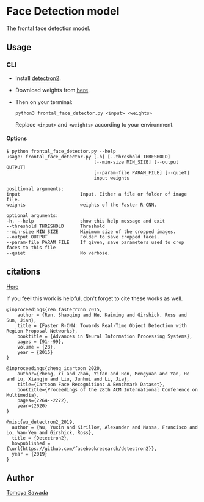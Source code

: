 
# Face Detection model

The frontal face detection model.

## Usage

### CLI

- Install [detectron2](https://github.com/facebookresearch/detectron2).

- Download weights from [here](#).

- Then on your terminal:

    ```terminal
    python3 frontal_face_detector.py <input> <weights>
    ```

    Replace `<input>` and `<weights>` according to your environment.

#### Options

```terminal
$ python frontal_face_detector.py --help
usage: frontal_face_detector.py [-h] [--threshold THRESHOLD]
                                [--min-size MIN_SIZE] [--output OUTPUT]
                                [--param-file PARAM_FILE] [--quiet]
                                input weights

positional arguments:
input                      Input. Either a file or folder of image file.
weights                    weights of the Faster R-CNN.

optional arguments:
-h, --help                 show this help message and exit
--threshold THRESHOLD      Threshold
--min-size MIN_SIZE        Minimum size of the cropped images.
--output OUTPUT            Folder to save cropped faces.
--param-file PARAM_FILE    If given, save parameters used to crop faces to this file
--quiet                    No verbose.
```


## citations

[Here](../README.md#citation)

If you feel this work is helpful, don't forget to cite these works as well.

```text
@inproceedings{ren_fasterrcnn_2015,
    author = {Ren, Shaoqing and He, Kaiming and Girshick, Ross and Sun, Jian},
    title = {Faster R-CNN: Towards Real-Time Object Detection with Region Proposal Networks},
    booktitle = {Advances in Neural Information Processing Systems},
    pages = {91--99},
    volume = {28},
    year = {2015}
}
```

```text
@inproceedings{zheng_icartoon_2020,
    author={Zheng, Yi and Zhao, Yifan and Ren, Mengyuan and Yan, He and Lu, Xiangju and Liu, Junhui and Li, Jia},
    title={Cartoon Face Recognition: A Benchmark Dataset},
    booktitle={Proceedings of the 28th ACM International Conference on Multimedia},
    pages={2264--2272},
    year={2020}
}
```

```text
@misc{wu_detectron2_2019,
  author = {Wu, Yuxin and Kirillov, Alexander and Massa, Francisco and Lo, Wan-Yen and Girshick, Ross},
  title = {Detectron2},
  howpublished = {\url{https://github.com/facebookresearch/detectron2}},
  year = {2019}
}
```

## Author

[Tomoya Sawada](https://github.com/STomoya/)
